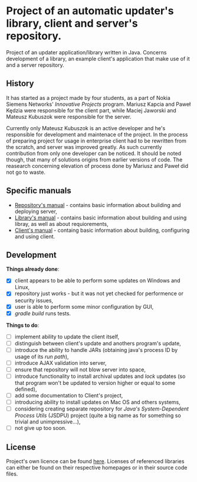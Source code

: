 ﻿Project of an automatic updater's library, client and server's repository.
===========

Project of an updater application/library written in Java. Concerns development
of a library, an example client's application that make use of it and a server
repository.

History
-----------

It has started as a project made by four students, as a part of Nokia Siemens
Networks' *Innovative Projects* program. Mariusz Kapcia and Paweł Kędzia were
responsible for the client part, while Maciej Jaworski and Mateusz Kubuszok
were responsible for the server.

Currently only Mateusz Kubuszok is an active developer and he's responsible for
development and maintenace of the project. In the process of preparing project
for usage in enterprise client had to be rewritten from the scratch, and server
was improved greatly. As such currently contribution from only one
developer can be noticed. It should be noted though, that many of solutions
origins from earlier versions of code. The reasearch concerning elevation of
process done by Mariusz and Paweł did not go to waste.

Specific manuals
-----------
 * [Repository's manual](README.REPOSITORY.md) - contains basic information about
 building and deploying server,
 * [Library's manual](LIBRARY.REPOSITORY.md) - contains basic information about
 building and using libray, as well as about requiorements,
 * [Client's manual](CLIENT.REPOSITORY.md) - containg basic information about
 building, configuring and using client.

Development
-----------

**Things already done**:
 - [x] client appears to be able to perform some updates on Windows and Linux,
 - [x] repository just works - but it was not yet checked for performence
 or security issues,
 - [x] user is able to perform some minor configuration by GUI,
 - [x] *gradle build* runs tests.

**Things to do**:
 - [ ] implement ability to update the client itself,
 - [ ] distinguish between client's update and anothers program's update,
 - [ ] introduce the ability to handle JARs (obtaining java's process ID by usage of
 its *run path*),
 - [ ] introduce AJAX validation into server,
 - [ ] ensure that repository will not blow server into space,
 - [ ] introduce functionality to install archival updates and *lock* updates (so
 that program won't be updated to version higher or equal to some defined),
 - [ ] add some documentation to Client's project,
 - [ ] introducing ability to install updates on Mac OS and others systems,
 - [ ] considering creating separate repository for *Java's System-Dependent
 Process Utils* (JSDPU) project (quite a big name as for something so trivial
 and unimpressive...),
 - [ ] not give up too soon.

License
-----------
Project's own licence can be found [here](LICENSE.md). Licenses of referenced libraries
can either be found on their respective homepages or in their source code files.